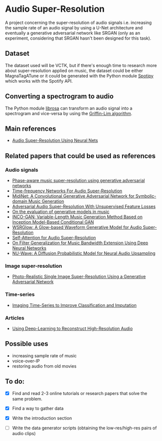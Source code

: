 # Audio Super-Resolution
A project concerning the super-resolution of audio signals i.e. increasing the sample rate of an audio signal by using a U-Net architecture and eventually a generative adversarial network like SRGAN (only as an experiment, considering that SRGAN hasn't been designed for this task).


## Dataset
The dataset used will be VCTK, but if there's enough time to research more about super-resolution applied on music, the dataset could be either MagnaTagATune or it could be generated with the Python module [Spotipy](https://spotipy.readthedocs.io/en/2.19.0/) which works with the Spotify API.


## Converting a spectrogram to audio
The Python module [librosa](https://librosa.org/doc/latest/index.html) can transform an audio signal into a spectrogram and vice-versa
by using the [Griffin-Lim algorithm](https://stackoverflow.com/questions/61132574/can-i-convert-spectrograms-generated-with-librosa-back-to-audio).


## Main references
 - [Audio Super-Resolution Using Neural Nets](https://arxiv.org/pdf/1708.00853v1.pdf)

## Related papers that could be used as references

### Audio signals
 - [Phase-aware music super-resolution using generative adversarial networks](https://arxiv.org/pdf/2010.04506.pdf)
 - [Time-frequency Networks For Audio Super-Resolution](https://teckyianlim.me/audio-sr/res/3828.pdf)
 - [MidiNet: A Convolutional Generative Adversarial Network for Symbolic-domain Music Generation](https://arxiv.org/pdf/1703.10847.pdf)
 - [Adversarial Audio Super-Resolution With Unsupervised Feature Losses](https://openreview.net/pdf?id=H1eH4n09KX)
 - [On the evaluation of generative models in music](https://musicinformatics.gatech.edu/wp-content_nondefault/uploads/2018/11/postprint.pdf)
 - [INCO-GAN: Variable-Length Music Generation Method Based
on Inception Model-Based Conditional GAN](https://www.google.com/url?sa=t&rct=j&q=&esrc=s&source=web&cd=&ved=2ahUKEwj62YWr14_0AhXch_0HHf0dDckQFnoECAQQAQ&url=https%3A%2F%2Fwww.mdpi.com%2F2227-7390%2F9%2F4%2F387%2Fpdf&usg=AOvVaw1Bt1-i7aM7Fp8OmwRJ2GtX)
 - [WSRGlow: A Glow-based Waveform Generative Model for Audio Super-Resolution](https://arxiv.org/abs/2106.08507)
 - [Self-Attention for Audio Super-Resolution](https://arxiv.org/pdf/2108.11637v1.pdf)
 - [On Filter Generalization for Music Bandwidth Extension Using Deep Neural Networks](https://arxiv.org/pdf/2011.07274v2.pdf)
 - [NU-Wave: A Diffusion Probabilistic Model for Neural Audio Upsampling](https://arxiv.org/pdf/2104.02321v2.pdf)

### Image super-resolution 
 - [Photo-Realistic Single Image Super-Resolution Using a Generative Adversarial
Network](https://arxiv.org/pdf/1609.04802.pdf)

### Time-series
 - [Imaging Time-Series to Improve Classification and Imputation](https://arxiv.org/pdf/1506.00327.pdf)

### Articles
 - [Using Deep-Learning to Reconstruct High-Resolution Audio](https://blog.insightdatascience.com/using-deep-learning-to-reconstruct-high-resolution-audio-29deee8b7ccd)

## Possible uses
 - increasing sample rate of music
 - voice-over-IP
 - restoring audio from old movies


## To do:
 - [X] Find and read 2-3 online tutorials or research papers that solve the same problem. 

 - [X] Find a way to gather data

 - [X] Write the introduction section 

 - [ ] Write the data generator scripts (obtaining the low-res/high-res pairs of audio clips)

 
